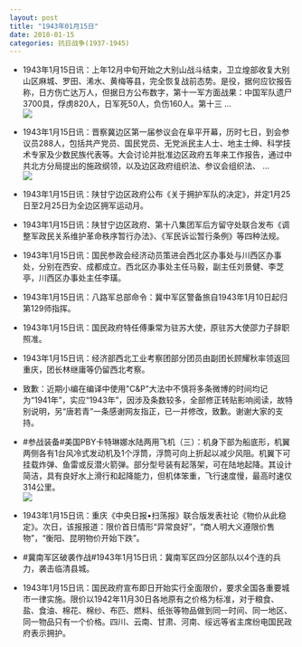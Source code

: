 ```yaml
---
layout: post
title: "1943年01月15日"
date: 2018-01-15
categories: 抗日战争(1937-1945)
---
```


<meta name="referrer" content="no-referrer" />

- 1943年1月15日讯：上年12月中旬开始之大别山战斗结束，卫立煌部收复大别山区麻城、罗田、浠水、黄梅等县，完全恢复战前态势。是役，据何应钦报告称，日方伤亡达万人，但据日方公布数字，第十一军方面战果：中国军队遗尸3700具，俘虏820人，日军死50人，负伤160人。第十三 ... <br/><img src="https://wx2.sinaimg.cn/large/aca367d8ly1fnhn2n1ct7j20c809z0st.jpg" />

- 1943年1月15日讯：晋察冀边区第一届参议会在阜平开幕，历时七日，到会参议员288人，包括共产党员、国民党员、无党派民主人士、地主士绅、科学技术专家及少数民族代表等。大会讨论并批准边区政府五年来工作报告，通过中共北方分局提出的施政纲领，以及边区政府组织法、参议会组织法、 ... <br/><img src="https://wx1.sinaimg.cn/large/aca367d8ly1fnhlbvlwz8j20c80dvdg2.jpg" />

- 1943年1月15日讯：陕甘宁边区政府公布《关于拥护军队的决定》，并定1月25日至2月25日为全边区拥军运动月。 

- 1943年1月15日讯：陕甘宁边区政府、第十八集团军后方留守处联合发布《调整军政民关系维护革命秩序暂行办法》、《军民诉讼暂行条例》等四种法规。 

- 1943年1月15日讯：国民参政会经济动员策进会西北区办事处与川西区办事处，分别在西安、成都成立。西北区办事处主任马毅，副主任刘景健、李芝亭，川西区办事处主任李璜。 

- 1943年1月15日讯：八路军总部命令：冀中军区警备旅自1943年1月10日起归第129师指挥。 

- 1943年1月15日讯：国民政府特任傅秉常为驻苏大使，原驻苏大使邵力子辞职照准。 

- 1943年1月15日讯：经济部西北工业考察团部分团员由副团长顾耀秋率领返回重庆，团长林继庸等仍留西北考察。 

- 致歉：近期小编在编译中使用"C&P"大法中不慎将多条微博的时间均记为“1941年”，实应“1943年”，因涉及条数较多，全部修正转贴影响阅读，故特别说明，另“唐若青”一条感谢网友指正，已一并修改，致歉。谢谢大家的支持。 

- #参战装备#美国PBY卡特琳娜水陆两用飞机（三）：机身下部为船底形，机翼两侧各有1台风冷式发动机及1个浮筒，浮筒可向上折起以减少风阻。机翼下可挂载炸弹、鱼雷或反潜火箭弹。部分型号装有起落架，可在陆地起降。其设计简洁，具有良好水上滑行和起降能力，但机体笨重，飞行速度慢，最高时速仅314公里。 <br/><img src="https://wx3.sinaimg.cn/large/aca367d8ly1fnh29e3p5fj20cy0fqgnw.jpg" />

- 1943年1月15日讯：重庆《中央日报•扫荡报》联合版发表社论《物价从此稳定》。次日，该报报道：限价首日情形“异常良好”，“商人明大义遵限价售物”，“衡阳、昆明物价开始下跌”。 

- #冀南军区破袭作战#1943年1月15日讯：冀南军区四分区部队以4个连的兵力，袭击临清县城。 

- 1943年1月15日讯：国民政府宣布即日开始实行全面限价，要求全国各重要城市一律实施。限价以1942年11月30日各地原有之价格为标准，对于粮食、盐、食油、棉花、棉纱、布匹、燃料、纸张等物品做到同一时间、同一地区、同一物品只有一个价格。四川、云南、甘肃、河南、绥远等省主席纷电国民政府表示拥护。 

